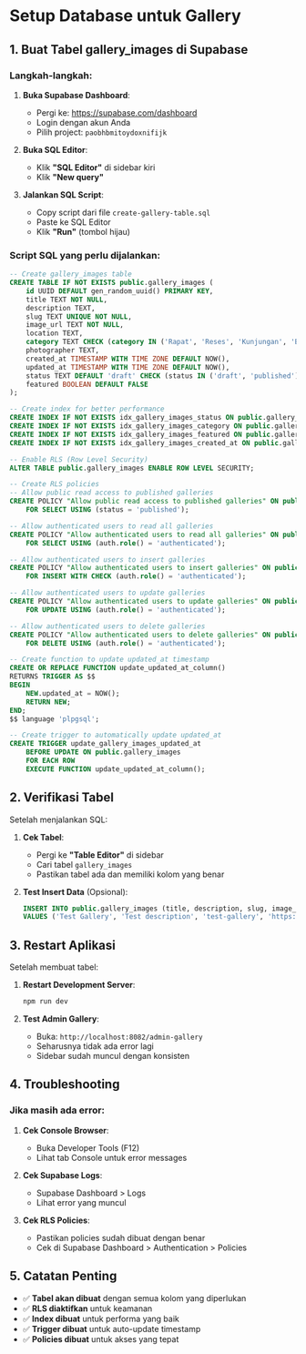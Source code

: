 # Setup Database untuk Gallery

## 1. Buat Tabel gallery_images di Supabase

### Langkah-langkah:

1. **Buka Supabase Dashboard**:
   - Pergi ke: https://supabase.com/dashboard
   - Login dengan akun Anda
   - Pilih project: `paobhbmitoydoxnifijk`

2. **Buka SQL Editor**:
   - Klik **"SQL Editor"** di sidebar kiri
   - Klik **"New query"**

3. **Jalankan SQL Script**:
   - Copy script dari file `create-gallery-table.sql`
   - Paste ke SQL Editor
   - Klik **"Run"** (tombol hijau)

### Script SQL yang perlu dijalankan:

```sql
-- Create gallery_images table
CREATE TABLE IF NOT EXISTS public.gallery_images (
    id UUID DEFAULT gen_random_uuid() PRIMARY KEY,
    title TEXT NOT NULL,
    description TEXT,
    slug TEXT UNIQUE NOT NULL,
    image_url TEXT NOT NULL,
    location TEXT,
    category TEXT CHECK (category IN ('Rapat', 'Reses', 'Kunjungan', 'Bantuan', 'Event')),
    photographer TEXT,
    created_at TIMESTAMP WITH TIME ZONE DEFAULT NOW(),
    updated_at TIMESTAMP WITH TIME ZONE DEFAULT NOW(),
    status TEXT DEFAULT 'draft' CHECK (status IN ('draft', 'published')),
    featured BOOLEAN DEFAULT FALSE
);

-- Create index for better performance
CREATE INDEX IF NOT EXISTS idx_gallery_images_status ON public.gallery_images(status);
CREATE INDEX IF NOT EXISTS idx_gallery_images_category ON public.gallery_images(category);
CREATE INDEX IF NOT EXISTS idx_gallery_images_featured ON public.gallery_images(featured);
CREATE INDEX IF NOT EXISTS idx_gallery_images_created_at ON public.gallery_images(created_at DESC);

-- Enable RLS (Row Level Security)
ALTER TABLE public.gallery_images ENABLE ROW LEVEL SECURITY;

-- Create RLS policies
-- Allow public read access to published galleries
CREATE POLICY "Allow public read access to published galleries" ON public.gallery_images
    FOR SELECT USING (status = 'published');

-- Allow authenticated users to read all galleries
CREATE POLICY "Allow authenticated users to read all galleries" ON public.gallery_images
    FOR SELECT USING (auth.role() = 'authenticated');

-- Allow authenticated users to insert galleries
CREATE POLICY "Allow authenticated users to insert galleries" ON public.gallery_images
    FOR INSERT WITH CHECK (auth.role() = 'authenticated');

-- Allow authenticated users to update galleries
CREATE POLICY "Allow authenticated users to update galleries" ON public.gallery_images
    FOR UPDATE USING (auth.role() = 'authenticated');

-- Allow authenticated users to delete galleries
CREATE POLICY "Allow authenticated users to delete galleries" ON public.gallery_images
    FOR DELETE USING (auth.role() = 'authenticated');

-- Create function to update updated_at timestamp
CREATE OR REPLACE FUNCTION update_updated_at_column()
RETURNS TRIGGER AS $$
BEGIN
    NEW.updated_at = NOW();
    RETURN NEW;
END;
$$ language 'plpgsql';

-- Create trigger to automatically update updated_at
CREATE TRIGGER update_gallery_images_updated_at 
    BEFORE UPDATE ON public.gallery_images 
    FOR EACH ROW 
    EXECUTE FUNCTION update_updated_at_column();
```

## 2. Verifikasi Tabel

Setelah menjalankan SQL:

1. **Cek Tabel**:
   - Pergi ke **"Table Editor"** di sidebar
   - Cari tabel `gallery_images`
   - Pastikan tabel ada dan memiliki kolom yang benar

2. **Test Insert Data** (Opsional):
   ```sql
   INSERT INTO public.gallery_images (title, description, slug, image_url, location, category, photographer, status)
   VALUES ('Test Gallery', 'Test description', 'test-gallery', 'https://example.com/image.jpg', 'Test Location', 'Rapat', 'Test Photographer', 'published');
   ```

## 3. Restart Aplikasi

Setelah membuat tabel:

1. **Restart Development Server**:
   ```bash
   npm run dev
   ```

2. **Test Admin Gallery**:
   - Buka: `http://localhost:8082/admin-gallery`
   - Seharusnya tidak ada error lagi
   - Sidebar sudah muncul dengan konsisten

## 4. Troubleshooting

### Jika masih ada error:

1. **Cek Console Browser**:
   - Buka Developer Tools (F12)
   - Lihat tab Console untuk error messages

2. **Cek Supabase Logs**:
   - Supabase Dashboard > Logs
   - Lihat error yang muncul

3. **Cek RLS Policies**:
   - Pastikan policies sudah dibuat dengan benar
   - Cek di Supabase Dashboard > Authentication > Policies

## 5. Catatan Penting

- ✅ **Tabel akan dibuat** dengan semua kolom yang diperlukan
- ✅ **RLS diaktifkan** untuk keamanan
- ✅ **Index dibuat** untuk performa yang baik
- ✅ **Trigger dibuat** untuk auto-update timestamp
- ✅ **Policies dibuat** untuk akses yang tepat
